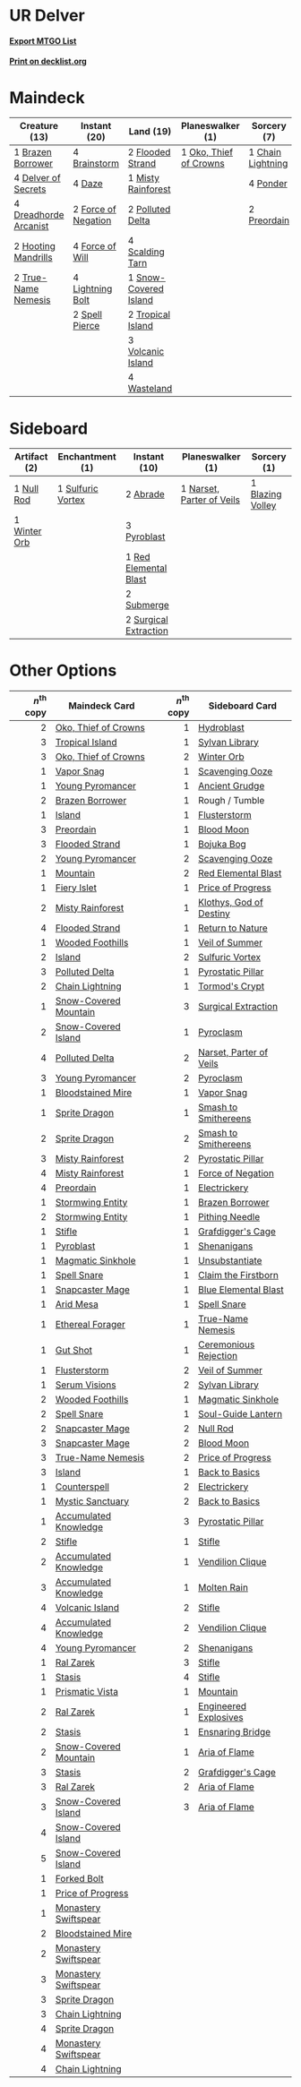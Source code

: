 # UR Delver

#### [Export MTGO List](../collection/UR%20Delver/UR%20Delver.txt)
#### [Print on decklist.org](http://decklist.org/?deckmain=4%09Brainstorm%0A1%09Brazen%20Borrower%0A1%09Chain%20Lightning%0A4%09Daze%0A4%09Delver%20of%20Secrets%0A4%09Dreadhorde%20Arcanist%0A2%09Flooded%20Strand%0A2%09Force%20of%20Negation%0A4%09Force%20of%20Will%0A2%09Hooting%20Mandrills%0A4%09Lightning%20Bolt%0A1%09Misty%20Rainforest%0A1%09Oko,%20Thief%20of%20Crowns%0A2%09Polluted%20Delta%0A4%09Ponder%0A2%09Preordain%0A4%09Scalding%20Tarn%0A1%09Snow-Covered%20Island%0A2%09Spell%20Pierce%0A2%09Tropical%20Island%0A2%09True-Name%20Nemesis%0A3%09Volcanic%20Island%0A4%09Wasteland&deckside=2%09Abrade%0A1%09Blazing%20Volley%0A1%09Narset,%20Parter%20of%20Veils%0A1%09Null%20Rod%0A3%09Pyroblast%0A1%09Red%20Elemental%20Blast%0A2%09Submerge%0A1%09Sulfuric%20Vortex%0A2%09Surgical%20Extraction%0A1%09Winter%20Orb)
# Maindeck

|                                         Creature (13)                                          |                                         Instant (20)                                         |                                           Land (19)                                            |                                        Planeswalker (1)                                         |                                        Sorcery (7)                                         |
|------------------------------------------------------------------------------------------------|----------------------------------------------------------------------------------------------|------------------------------------------------------------------------------------------------|-------------------------------------------------------------------------------------------------|--------------------------------------------------------------------------------------------|
|1 [Brazen Borrower](http://gatherer.wizards.com/Pages/Card/Details.aspx?multiverseid=473001)    |4 [Brainstorm](http://gatherer.wizards.com/Pages/Card/Details.aspx?multiverseid=3897)         |2 [Flooded Strand](http://gatherer.wizards.com/Pages/Card/Details.aspx?multiverseid=405098)     |1 [Oko, Thief of Crowns](http://gatherer.wizards.com/Pages/Card/Details.aspx?multiverseid=473159)|1 [Chain Lightning](http://gatherer.wizards.com/Pages/Card/Details.aspx?multiverseid=446139)|
|4 [Delver of Secrets](http://gatherer.wizards.com/Pages/Card/Details.aspx?multiverseid=226749)  |4 [Daze](http://gatherer.wizards.com/Pages/Card/Details.aspx?multiverseid=189255)             |1 [Misty Rainforest](http://gatherer.wizards.com/Pages/Card/Details.aspx?multiverseid=405102)   |                                                                                                 |4 [Ponder](http://gatherer.wizards.com/Pages/Card/Details.aspx?multiverseid=451051)         |
|4 [Dreadhorde Arcanist](http://gatherer.wizards.com/Pages/Card/Details.aspx?multiverseid=461052)|2 [Force of Negation](http://gatherer.wizards.com/Pages/Card/Details.aspx?multiverseid=464001)|2 [Polluted Delta](http://gatherer.wizards.com/Pages/Card/Details.aspx?multiverseid=405104)     |                                                                                                 |2 [Preordain](http://gatherer.wizards.com/Pages/Card/Details.aspx?multiverseid=405347)      |
|2 [Hooting Mandrills](http://gatherer.wizards.com/Pages/Card/Details.aspx?multiverseid=386558)  |4 [Force of Will](http://gatherer.wizards.com/Pages/Card/Details.aspx?multiverseid=3107)      |4 [Scalding Tarn](http://gatherer.wizards.com/Pages/Card/Details.aspx?multiverseid=405107)      |                                                                                                 |                                                                                            |
|2 [True-Name Nemesis](http://gatherer.wizards.com/Pages/Card/Details.aspx?multiverseid=446104)  |4 [Lightning Bolt](http://gatherer.wizards.com/Pages/Card/Details.aspx?multiverseid=806)      |1 [Snow-Covered Island](http://gatherer.wizards.com/Pages/Card/Details.aspx?multiverseid=121130)|                                                                                                 |                                                                                            |
|                                                                                                |2 [Spell Pierce](http://gatherer.wizards.com/Pages/Card/Details.aspx?multiverseid=425876)     |2 [Tropical Island](http://gatherer.wizards.com/Pages/Card/Details.aspx?multiverseid=884)       |                                                                                                 |                                                                                            |
|                                                                                                |                                                                                              |3 [Volcanic Island](http://gatherer.wizards.com/Pages/Card/Details.aspx?multiverseid=887)       |                                                                                                 |                                                                                            |
|                                                                                                |                                                                                              |4 [Wasteland](http://gatherer.wizards.com/Pages/Card/Details.aspx?multiverseid=413790)          |                                                                                                 |                                                                                            |


# Sideboard

|                                    Artifact (2)                                     |                                      Enchantment (1)                                       |                                          Instant (10)                                          |                                          Planeswalker (1)                                          |                                        Sorcery (1)                                        |
|-------------------------------------------------------------------------------------|--------------------------------------------------------------------------------------------|------------------------------------------------------------------------------------------------|----------------------------------------------------------------------------------------------------|-------------------------------------------------------------------------------------------|
|1 [Null Rod](http://gatherer.wizards.com/Pages/Card/Details.aspx?multiverseid=383034)|1 [Sulfuric Vortex](http://gatherer.wizards.com/Pages/Card/Details.aspx?multiverseid=382379)|2 [Abrade](http://gatherer.wizards.com/Pages/Card/Details.aspx?multiverseid=430772)             |1 [Narset, Parter of Veils](http://gatherer.wizards.com/Pages/Card/Details.aspx?multiverseid=460988)|1 [Blazing Volley](http://gatherer.wizards.com/Pages/Card/Details.aspx?multiverseid=426821)|
|1 [Winter Orb](http://gatherer.wizards.com/Pages/Card/Details.aspx?multiverseid=643) |                                                                                            |3 [Pyroblast](http://gatherer.wizards.com/Pages/Card/Details.aspx?multiverseid=4083)            |                                                                                                    |                                                                                           |
|                                                                                     |                                                                                            |1 [Red Elemental Blast](http://gatherer.wizards.com/Pages/Card/Details.aspx?multiverseid=814)   |                                                                                                    |                                                                                           |
|                                                                                     |                                                                                            |2 [Submerge](http://gatherer.wizards.com/Pages/Card/Details.aspx?multiverseid=21296)            |                                                                                                    |                                                                                           |
|                                                                                     |                                                                                            |2 [Surgical Extraction](http://gatherer.wizards.com/Pages/Card/Details.aspx?multiverseid=397706)|                                                                                                    |                                                                                           |


# Other Options

|*n*<sup>th</sup> copy|                                         Maindeck Card                                          |*n*<sup>th</sup> copy|                                          Sideboard Card                                          |
|--------------------:|------------------------------------------------------------------------------------------------|--------------------:|--------------------------------------------------------------------------------------------------|
|                    2|[Oko, Thief of Crowns](http://gatherer.wizards.com/Pages/Card/Details.aspx?multiverseid=473159) |                    1|[Hydroblast](http://gatherer.wizards.com/Pages/Card/Details.aspx?multiverseid=3915)               |
|                    3|[Tropical Island](http://gatherer.wizards.com/Pages/Card/Details.aspx?multiverseid=884)         |                    1|[Sylvan Library](http://gatherer.wizards.com/Pages/Card/Details.aspx?multiverseid=2240)           |
|                    3|[Oko, Thief of Crowns](http://gatherer.wizards.com/Pages/Card/Details.aspx?multiverseid=473159) |                    2|[Winter Orb](http://gatherer.wizards.com/Pages/Card/Details.aspx?multiverseid=643)                |
|                    1|[Vapor Snag](http://gatherer.wizards.com/Pages/Card/Details.aspx?multiverseid=249373)           |                    1|[Scavenging Ooze](http://gatherer.wizards.com/Pages/Card/Details.aspx?multiverseid=420783)        |
|                    1|[Young Pyromancer](http://gatherer.wizards.com/Pages/Card/Details.aspx?multiverseid=426592)     |                    1|[Ancient Grudge](http://gatherer.wizards.com/Pages/Card/Details.aspx?multiverseid=235600)         |
|                    2|[Brazen Borrower](http://gatherer.wizards.com/Pages/Card/Details.aspx?multiverseid=473001)      |                    1|Rough / Tumble                                                                                    |
|                    1|[Island](http://gatherer.wizards.com/Pages/Card/Details.aspx?multiverseid=439857)               |                    1|[Flusterstorm](http://gatherer.wizards.com/Pages/Card/Details.aspx?multiverseid=228255)           |
|                    3|[Preordain](http://gatherer.wizards.com/Pages/Card/Details.aspx?multiverseid=405347)            |                    1|[Blood Moon](http://gatherer.wizards.com/Pages/Card/Details.aspx?multiverseid=45386)              |
|                    3|[Flooded Strand](http://gatherer.wizards.com/Pages/Card/Details.aspx?multiverseid=405098)       |                    1|[Bojuka Bog](http://gatherer.wizards.com/Pages/Card/Details.aspx?multiverseid=376269)             |
|                    2|[Young Pyromancer](http://gatherer.wizards.com/Pages/Card/Details.aspx?multiverseid=426592)     |                    2|[Scavenging Ooze](http://gatherer.wizards.com/Pages/Card/Details.aspx?multiverseid=420783)        |
|                    1|[Mountain](http://gatherer.wizards.com/Pages/Card/Details.aspx?multiverseid=439859)             |                    2|[Red Elemental Blast](http://gatherer.wizards.com/Pages/Card/Details.aspx?multiverseid=814)       |
|                    1|[Fiery Islet](http://gatherer.wizards.com/Pages/Card/Details.aspx?multiverseid=464187)          |                    1|[Price of Progress](http://gatherer.wizards.com/Pages/Card/Details.aspx?multiverseid=413683)      |
|                    2|[Misty Rainforest](http://gatherer.wizards.com/Pages/Card/Details.aspx?multiverseid=405102)     |                    1|[Klothys, God of Destiny](http://gatherer.wizards.com/Pages/Card/Details.aspx?multiverseid=476471)|
|                    4|[Flooded Strand](http://gatherer.wizards.com/Pages/Card/Details.aspx?multiverseid=405098)       |                    1|[Return to Nature](http://gatherer.wizards.com/Pages/Card/Details.aspx?multiverseid=461102)       |
|                    1|[Wooded Foothills](http://gatherer.wizards.com/Pages/Card/Details.aspx?multiverseid=405116)     |                    1|[Veil of Summer](http://gatherer.wizards.com/Pages/Card/Details.aspx?multiverseid=466952)         |
|                    2|[Island](http://gatherer.wizards.com/Pages/Card/Details.aspx?multiverseid=439857)               |                    2|[Sulfuric Vortex](http://gatherer.wizards.com/Pages/Card/Details.aspx?multiverseid=382379)        |
|                    3|[Polluted Delta](http://gatherer.wizards.com/Pages/Card/Details.aspx?multiverseid=405104)       |                    1|[Pyrostatic Pillar](http://gatherer.wizards.com/Pages/Card/Details.aspx?multiverseid=44290)       |
|                    2|[Chain Lightning](http://gatherer.wizards.com/Pages/Card/Details.aspx?multiverseid=446139)      |                    1|[Tormod's Crypt](http://gatherer.wizards.com/Pages/Card/Details.aspx?multiverseid=389723)         |
|                    1|[Snow-Covered Mountain](http://gatherer.wizards.com/Pages/Card/Details.aspx?multiverseid=121233)|                    3|[Surgical Extraction](http://gatherer.wizards.com/Pages/Card/Details.aspx?multiverseid=397706)    |
|                    2|[Snow-Covered Island](http://gatherer.wizards.com/Pages/Card/Details.aspx?multiverseid=121130)  |                    1|[Pyroclasm](http://gatherer.wizards.com/Pages/Card/Details.aspx?multiverseid=129801)              |
|                    4|[Polluted Delta](http://gatherer.wizards.com/Pages/Card/Details.aspx?multiverseid=405104)       |                    2|[Narset, Parter of Veils](http://gatherer.wizards.com/Pages/Card/Details.aspx?multiverseid=460988)|
|                    3|[Young Pyromancer](http://gatherer.wizards.com/Pages/Card/Details.aspx?multiverseid=426592)     |                    2|[Pyroclasm](http://gatherer.wizards.com/Pages/Card/Details.aspx?multiverseid=129801)              |
|                    1|[Bloodstained Mire](http://gatherer.wizards.com/Pages/Card/Details.aspx?multiverseid=405094)    |                    1|[Vapor Snag](http://gatherer.wizards.com/Pages/Card/Details.aspx?multiverseid=249373)             |
|                    1|[Sprite Dragon](http://gatherer.wizards.com/Pages/Card/Details.aspx?multiverseid=479731)        |                    1|[Smash to Smithereens](http://gatherer.wizards.com/Pages/Card/Details.aspx?multiverseid=397795)   |
|                    2|[Sprite Dragon](http://gatherer.wizards.com/Pages/Card/Details.aspx?multiverseid=479731)        |                    2|[Smash to Smithereens](http://gatherer.wizards.com/Pages/Card/Details.aspx?multiverseid=397795)   |
|                    3|[Misty Rainforest](http://gatherer.wizards.com/Pages/Card/Details.aspx?multiverseid=405102)     |                    2|[Pyrostatic Pillar](http://gatherer.wizards.com/Pages/Card/Details.aspx?multiverseid=44290)       |
|                    4|[Misty Rainforest](http://gatherer.wizards.com/Pages/Card/Details.aspx?multiverseid=405102)     |                    1|[Force of Negation](http://gatherer.wizards.com/Pages/Card/Details.aspx?multiverseid=464001)      |
|                    4|[Preordain](http://gatherer.wizards.com/Pages/Card/Details.aspx?multiverseid=405347)            |                    1|[Electrickery](http://gatherer.wizards.com/Pages/Card/Details.aspx?multiverseid=456219)           |
|                    1|[Stormwing Entity](http://gatherer.wizards.com/Pages/Card/Details.aspx?multiverseid=488253)     |                    1|[Brazen Borrower](http://gatherer.wizards.com/Pages/Card/Details.aspx?multiverseid=473001)        |
|                    2|[Stormwing Entity](http://gatherer.wizards.com/Pages/Card/Details.aspx?multiverseid=488253)     |                    1|[Pithing Needle](http://gatherer.wizards.com/Pages/Card/Details.aspx?multiverseid=129526)         |
|                    1|[Stifle](http://gatherer.wizards.com/Pages/Card/Details.aspx?multiverseid=382377)               |                    1|[Grafdigger's Cage](http://gatherer.wizards.com/Pages/Card/Details.aspx?multiverseid=278452)      |
|                    1|[Pyroblast](http://gatherer.wizards.com/Pages/Card/Details.aspx?multiverseid=4083)              |                    1|[Shenanigans](http://gatherer.wizards.com/Pages/Card/Details.aspx?multiverseid=464095)            |
|                    1|[Magmatic Sinkhole](http://gatherer.wizards.com/Pages/Card/Details.aspx?multiverseid=464084)    |                    1|[Unsubstantiate](http://gatherer.wizards.com/Pages/Card/Details.aspx?multiverseid=414374)         |
|                    1|[Spell Snare](http://gatherer.wizards.com/Pages/Card/Details.aspx?multiverseid=446100)          |                    1|[Claim the Firstborn](http://gatherer.wizards.com/Pages/Card/Details.aspx?multiverseid=473080)    |
|                    1|[Snapcaster Mage](http://gatherer.wizards.com/Pages/Card/Details.aspx?multiverseid=227676)      |                    1|[Blue Elemental Blast](http://gatherer.wizards.com/Pages/Card/Details.aspx?multiverseid=694)      |
|                    1|[Arid Mesa](http://gatherer.wizards.com/Pages/Card/Details.aspx?multiverseid=405092)            |                    1|[Spell Snare](http://gatherer.wizards.com/Pages/Card/Details.aspx?multiverseid=446100)            |
|                    1|[Ethereal Forager](http://gatherer.wizards.com/Pages/Card/Details.aspx?multiverseid=484881)     |                    1|[True-Name Nemesis](http://gatherer.wizards.com/Pages/Card/Details.aspx?multiverseid=446104)      |
|                    1|[Gut Shot](http://gatherer.wizards.com/Pages/Card/Details.aspx?multiverseid=397673)             |                    1|[Ceremonious Rejection](http://gatherer.wizards.com/Pages/Card/Details.aspx?multiverseid=417613)  |
|                    1|[Flusterstorm](http://gatherer.wizards.com/Pages/Card/Details.aspx?multiverseid=228255)         |                    2|[Veil of Summer](http://gatherer.wizards.com/Pages/Card/Details.aspx?multiverseid=466952)         |
|                    1|[Serum Visions](http://gatherer.wizards.com/Pages/Card/Details.aspx?multiverseid=50145)         |                    2|[Sylvan Library](http://gatherer.wizards.com/Pages/Card/Details.aspx?multiverseid=2240)           |
|                    2|[Wooded Foothills](http://gatherer.wizards.com/Pages/Card/Details.aspx?multiverseid=405116)     |                    1|[Magmatic Sinkhole](http://gatherer.wizards.com/Pages/Card/Details.aspx?multiverseid=464084)      |
|                    2|[Spell Snare](http://gatherer.wizards.com/Pages/Card/Details.aspx?multiverseid=446100)          |                    1|[Soul-Guide Lantern](http://gatherer.wizards.com/Pages/Card/Details.aspx?multiverseid=476488)     |
|                    2|[Snapcaster Mage](http://gatherer.wizards.com/Pages/Card/Details.aspx?multiverseid=227676)      |                    2|[Null Rod](http://gatherer.wizards.com/Pages/Card/Details.aspx?multiverseid=383034)               |
|                    3|[Snapcaster Mage](http://gatherer.wizards.com/Pages/Card/Details.aspx?multiverseid=227676)      |                    2|[Blood Moon](http://gatherer.wizards.com/Pages/Card/Details.aspx?multiverseid=45386)              |
|                    3|[True-Name Nemesis](http://gatherer.wizards.com/Pages/Card/Details.aspx?multiverseid=446104)    |                    2|[Price of Progress](http://gatherer.wizards.com/Pages/Card/Details.aspx?multiverseid=413683)      |
|                    3|[Island](http://gatherer.wizards.com/Pages/Card/Details.aspx?multiverseid=439857)               |                    1|[Back to Basics](http://gatherer.wizards.com/Pages/Card/Details.aspx?multiverseid=456642)         |
|                    1|[Counterspell](http://gatherer.wizards.com/Pages/Card/Details.aspx?multiverseid=699)            |                    2|[Electrickery](http://gatherer.wizards.com/Pages/Card/Details.aspx?multiverseid=456219)           |
|                    1|[Mystic Sanctuary](http://gatherer.wizards.com/Pages/Card/Details.aspx?multiverseid=473209)     |                    2|[Back to Basics](http://gatherer.wizards.com/Pages/Card/Details.aspx?multiverseid=456642)         |
|                    1|[Accumulated Knowledge](http://gatherer.wizards.com/Pages/Card/Details.aspx?multiverseid=442029)|                    3|[Pyrostatic Pillar](http://gatherer.wizards.com/Pages/Card/Details.aspx?multiverseid=44290)       |
|                    2|[Stifle](http://gatherer.wizards.com/Pages/Card/Details.aspx?multiverseid=382377)               |                    1|[Stifle](http://gatherer.wizards.com/Pages/Card/Details.aspx?multiverseid=382377)                 |
|                    2|[Accumulated Knowledge](http://gatherer.wizards.com/Pages/Card/Details.aspx?multiverseid=442029)|                    1|[Vendilion Clique](http://gatherer.wizards.com/Pages/Card/Details.aspx?multiverseid=442065)       |
|                    3|[Accumulated Knowledge](http://gatherer.wizards.com/Pages/Card/Details.aspx?multiverseid=442029)|                    1|[Molten Rain](http://gatherer.wizards.com/Pages/Card/Details.aspx?multiverseid=425928)            |
|                    4|[Volcanic Island](http://gatherer.wizards.com/Pages/Card/Details.aspx?multiverseid=887)         |                    2|[Stifle](http://gatherer.wizards.com/Pages/Card/Details.aspx?multiverseid=382377)                 |
|                    4|[Accumulated Knowledge](http://gatherer.wizards.com/Pages/Card/Details.aspx?multiverseid=442029)|                    2|[Vendilion Clique](http://gatherer.wizards.com/Pages/Card/Details.aspx?multiverseid=442065)       |
|                    4|[Young Pyromancer](http://gatherer.wizards.com/Pages/Card/Details.aspx?multiverseid=426592)     |                    2|[Shenanigans](http://gatherer.wizards.com/Pages/Card/Details.aspx?multiverseid=464095)            |
|                    1|[Ral Zarek](http://gatherer.wizards.com/Pages/Card/Details.aspx?multiverseid=470744)            |                    3|[Stifle](http://gatherer.wizards.com/Pages/Card/Details.aspx?multiverseid=382377)                 |
|                    1|[Stasis](http://gatherer.wizards.com/Pages/Card/Details.aspx?multiverseid=725)                  |                    4|[Stifle](http://gatherer.wizards.com/Pages/Card/Details.aspx?multiverseid=382377)                 |
|                    1|[Prismatic Vista](http://gatherer.wizards.com/Pages/Card/Details.aspx?multiverseid=464193)      |                    1|[Mountain](http://gatherer.wizards.com/Pages/Card/Details.aspx?multiverseid=439859)               |
|                    2|[Ral Zarek](http://gatherer.wizards.com/Pages/Card/Details.aspx?multiverseid=470744)            |                    1|[Engineered Explosives](http://gatherer.wizards.com/Pages/Card/Details.aspx?multiverseid=50139)   |
|                    2|[Stasis](http://gatherer.wizards.com/Pages/Card/Details.aspx?multiverseid=725)                  |                    1|[Ensnaring Bridge](http://gatherer.wizards.com/Pages/Card/Details.aspx?multiverseid=15866)        |
|                    2|[Snow-Covered Mountain](http://gatherer.wizards.com/Pages/Card/Details.aspx?multiverseid=121233)|                    1|[Aria of Flame](http://gatherer.wizards.com/Pages/Card/Details.aspx?multiverseid=464067)          |
|                    3|[Stasis](http://gatherer.wizards.com/Pages/Card/Details.aspx?multiverseid=725)                  |                    2|[Grafdigger's Cage](http://gatherer.wizards.com/Pages/Card/Details.aspx?multiverseid=278452)      |
|                    3|[Ral Zarek](http://gatherer.wizards.com/Pages/Card/Details.aspx?multiverseid=470744)            |                    2|[Aria of Flame](http://gatherer.wizards.com/Pages/Card/Details.aspx?multiverseid=464067)          |
|                    3|[Snow-Covered Island](http://gatherer.wizards.com/Pages/Card/Details.aspx?multiverseid=121130)  |                    3|[Aria of Flame](http://gatherer.wizards.com/Pages/Card/Details.aspx?multiverseid=464067)          |
|                    4|[Snow-Covered Island](http://gatherer.wizards.com/Pages/Card/Details.aspx?multiverseid=121130)  |                     |                                                                                                  |
|                    5|[Snow-Covered Island](http://gatherer.wizards.com/Pages/Card/Details.aspx?multiverseid=121130)  |                     |                                                                                                  |
|                    1|[Forked Bolt](http://gatherer.wizards.com/Pages/Card/Details.aspx?multiverseid=401702)          |                     |                                                                                                  |
|                    1|[Price of Progress](http://gatherer.wizards.com/Pages/Card/Details.aspx?multiverseid=413683)    |                     |                                                                                                  |
|                    1|[Monastery Swiftspear](http://gatherer.wizards.com/Pages/Card/Details.aspx?multiverseid=438706) |                     |                                                                                                  |
|                    2|[Bloodstained Mire](http://gatherer.wizards.com/Pages/Card/Details.aspx?multiverseid=405094)    |                     |                                                                                                  |
|                    2|[Monastery Swiftspear](http://gatherer.wizards.com/Pages/Card/Details.aspx?multiverseid=438706) |                     |                                                                                                  |
|                    3|[Monastery Swiftspear](http://gatherer.wizards.com/Pages/Card/Details.aspx?multiverseid=438706) |                     |                                                                                                  |
|                    3|[Sprite Dragon](http://gatherer.wizards.com/Pages/Card/Details.aspx?multiverseid=479731)        |                     |                                                                                                  |
|                    3|[Chain Lightning](http://gatherer.wizards.com/Pages/Card/Details.aspx?multiverseid=446139)      |                     |                                                                                                  |
|                    4|[Sprite Dragon](http://gatherer.wizards.com/Pages/Card/Details.aspx?multiverseid=479731)        |                     |                                                                                                  |
|                    4|[Monastery Swiftspear](http://gatherer.wizards.com/Pages/Card/Details.aspx?multiverseid=438706) |                     |                                                                                                  |
|                    4|[Chain Lightning](http://gatherer.wizards.com/Pages/Card/Details.aspx?multiverseid=446139)      |                     |                                                                                                  |

